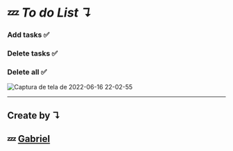 # 💤 <i> To do List ↴</i>

### Add tasks ✅
### Delete tasks ✅
### Delete all ✅

![Captura de tela de 2022-06-16 22-02-55](https://user-images.githubusercontent.com/92071360/174216571-de875dd3-a91e-4cb9-aa39-bc4da3c18aad.png)
<hr/>

## Create by  ↴
## 💤 <a href="https://instagram.com/gabrielbarrozs">Gabriel<a/>
